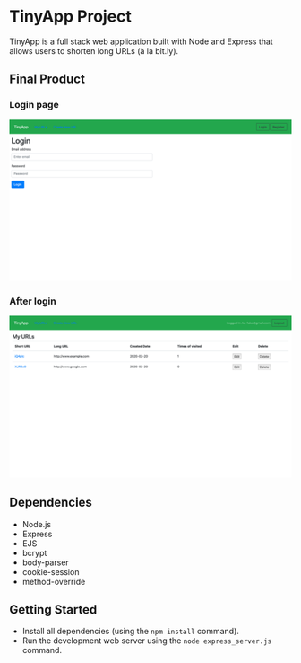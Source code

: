 # TinyApp Project

TinyApp is a full stack web application built with Node and Express that allows users to shorten long URLs (à la bit.ly).

## Final Product

### Login page

!["login page"](images/login-page.png)

### After login

!["display my urls"](images/display-my-urls.png)

## Dependencies

- Node.js
- Express
- EJS
- bcrypt
- body-parser
- cookie-session
- method-override

## Getting Started

- Install all dependencies (using the `npm install` command).
- Run the development web server using the `node express_server.js` command.
